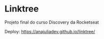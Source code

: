 # Linktree
 
Projeto final do curso Discovery da Rocketseat

Deploy: https://anajuliadev.github.io/linktree/
